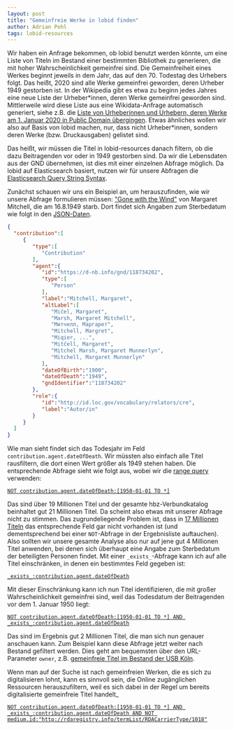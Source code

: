```yaml
---
layout: post
title: "Gemeinfreie Werke in lobid finden"
author: Adrian Pohl
tags: lobid-resources
---
```


Wir haben ein Anfrage bekommen, ob lobid benutzt werden könnte, um eine Liste von Titeln im Bestand einer bestimmten Bibliothek zu generieren, die mit hoher Wahrscheinlichkeit gemeinfrei sind. Die Gemeinfreiheit eines Werkes beginnt jeweils in dem Jahr, das auf den 70. Todestag des Urhebers folgt. Das heißt, 2020 sind alle Werke gemeinfrei geworden, deren Urheber 1949 gestorben ist. In der Wikipedia gibt es etwa zu beginn jedes Jahres eine neue Liste der Urheber\*innen, deren Werke gemeinfrei geworden sind. Mittlerweile wird diese Liste aus eine Wikidata-Anfrage automatisch generiert, siehe z.B. die [Liste von Urheberinnen und Urhebern, deren Werke am 1. Januar 2020 in Public Domain übergingen](https://de.wikipedia.org/wiki/Wikipedia:Public_Domain_Day/2020_in_Public_Domain). Etwas ähnliches wollen wir also auf Basis von lobid machen, nur, dass nicht Urheber\*innen, sondern deren Werke (bzw. Druckausgaben) gelistet sind.  

 Das heißt, wir müssen die Titel in lobid-resources danach filtern, ob die dazu Beitragenden vor oder in 1949 gestorben sind. Da wir die Lebensdaten aus der GND übernehmen, ist dies mit einer einzelnen Abfrage möglich. Da lobid auf Elasticsearch basiert, nutzen wir für unsere Abfragen die [Elasticsearch Query String Syntax](https://www.elastic.co/guide/en/elasticsearch/reference/5.6/query-dsl-query-string-query.html#query-string-syntax).
 
 Zunächst schauen wir uns ein Beispiel an, um herauszufinden, wie wir unsere Abfrage formulieren müssen: ["Gone with the Wind"](https://lobid.org/resources/HT015046968) von Margaret Mitchell, die am 16.8.1949 starb. Dort findet sich Angaben zum Sterbedatum wie folgt in den [JSON-Daten](https://lobid.org/resources/HT015046968.json).

 ```json
{
   "contribution":[
      {
         "type":[
            "Contribution"
         ],
         "agent":{
            "id":"https://d-nb.info/gnd/118734202",
            "type":[
               "Person"
            ],
            "label":"Mitchell, Margaret",
            "altLabel":[
               "Mičel, Margaret",
               "Marsh, Margaret Mitchell",
               "Митчелл, Маргарет",
               "Mitchell, Margret",
               "Miqier, ...",
               "Mitčell, Margaret",
               "Mitchel Marsh, Margaret Munnerlyn",
               "Mitchell, Margaret Munnerlyn"
            ],
            "dateOfBirth":"1900",
            "dateOfDeath":"1949",
            "gndIdentifier":"118734202"
         },
         "role":{
            "id":"http://id.loc.gov/vocabulary/relators/cre",
            "label":"Autor/in"
         }
      }
   ]
}
 ```

Wie man sieht findet sich das Todesjahr im Feld `contribution.agent.dateOfDeath`. Wir müssten also einfach alle Titel rausfiltern, die dort einen Wert größer als 1949 stehen haben. Die entsprechende Abfrage sieht wie folgt aus, wobei wir die [range query](https://www.elastic.co/guide/en/elasticsearch/reference/5.6/query-dsl-query-string-query.html#_ranges) verwenden:

[`NOT contribution.agent.dateOfDeath:[1950-01-01 TO *]`](https://lobid.org/resources/search?q=NOT+contribution.agent.dateOfDeath%3A%5B1950-01-01+TO+*%5D)

Das sind über 19 Millionen Titel und der gesamte hbz-Verbundkatalog beinhaltet gut 21 Millionen Titel. Da scheint also etwas mit unserer Abfrage nicht zu stimmen. Das zugrundeliegende Problem ist, dass in [17 Millionen Titeln](http://lobid.org/resources/search?q=NOT+_exists_%3Acontribution.agent.dateOfDeath) das entsprechende Feld gar nicht vorhanden ist (und dementsprechend bei einer `NOT`-Abfrage in der Ergebnisliste auftauchen). Also sollten wir unsere gesamte Analyse also nur auf jene gut 4 Millionen Titel anwenden, bei denen sich überhaupt eine Angabe zum Sterbedatum der beteiligten Personen findet. Mit einer `_exists_`-Abfrage kann ich auf alle Titel einschränken, in denen ein bestimmtes Feld gegeben ist:

[`_exists_:contribution.agent.dateOfDeath`](https://lobid.org/resources/search?q=_exists_%3Acontribution.agent.dateOfDeath)

Mit dieser Einschränkung kann ich nun Titel identifizieren, die mit großer Wahrscheinlichkeit gemeinfrei sind, weil das Todesdatum der Beitragenden vor dem 1. Januar 1950 liegt:

[`NOT contribution.agent.dateOfDeath:[1950-01-01 TO *] AND _exists_:contribution.agent.dateOfDeath`](https://lobid.org/resources/search?q=NOT+contribution.agent.dateOfDeath%3A%5B1950-01-01+TO+*%5D+AND+_exists_%3Acontribution.agent.dateOfDeath)

Das sind im Ergebnis gut 2 Millionen Titel, die man sich nun genauer anschauen kann. Zum Beispiel kann diese Abfrage jetzt weiter nach Bestand gefiltert werden. Dies geht am bequemsten über den URL-Parameter `owner`, z.B. [gemeinfreie Titel im Bestand der USB Köln](https://lobid.org/resources/search?q=NOT+contribution.agent.dateOfDeath%3A%5B1950-01-01+TO+*%5D+AND+_exists_%3Acontribution.agent.dateOfDeath&owner=DE-38).

Wenn man auf der Suche ist nach gemeinfreien Werken, die es sich zu digitalisieren lohnt, kann es sinnvoll sein, die Online zugänglichen Ressourcen herauszufiltern, weil es sich dabei in der Regel um bereits digitalisierte gemeinfreie Titel handelt_

[`NOT contribution.agent.dateOfDeath:[1950-01-01 TO *] AND _exists_:contribution.agent.dateOfDeath AND NOT medium.id:"http://rdaregistry.info/termList/RDACarrierType/1018"`](https://lobid.org/resources/search?q=NOT+contribution.agent.dateOfDeath%3A%5B1950-01-01+TO+*%5D+AND+_exists_%3Acontribution.agent.dateOfDeath+AND+NOT+medium.id%3A%22http%3A%2F%2Frdaregistry.info%2FtermList%2FRDACarrierType%2F1018%22)